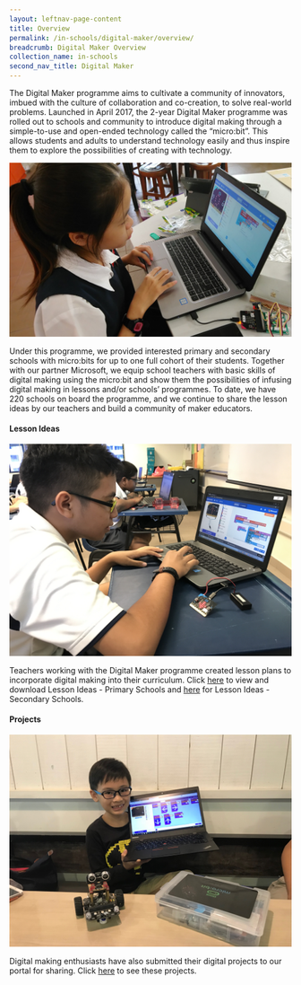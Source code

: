 ```yaml
---
layout: leftnav-page-content
title: Overview
permalink: /in-schools/digital-maker/overview/
breadcrumb: Digital Maker Overview
collection_name: in-schools
second_nav_title: Digital Maker
---
```


The Digital Maker programme aims to cultivate a community of innovators, imbued with the culture of collaboration and co-creation, to solve real-world problems. 
Launched in April 2017, the 2-year Digital Maker programme was rolled out to schools and community to introduce digital making through a simple-to-use and open-ended technology called the “micro:bit”. This allows students and adults to understand technology easily and thus inspire them to explore the possibilities of creating with technology. 
 

![digital maker overview image](/images/in-schools/digital-maker/overview/digital-maker-overview4.jpg)

Under this programme, we provided interested primary and secondary schools with micro:bits for up to one full cohort of their students. Together with our partner Microsoft, we equip school teachers with basic skills of digital making using the micro:bit and show them the possibilities of infusing digital making in lessons and/or schools’ programmes.  To date, we have 220 schools on board the programme, and we continue to share the lesson ideas by our teachers and build a community of maker educators.

#### Lesson Ideas

![diigtal maker overview image 2](/images/in-schools/code-for-fun/code-for-fun.JPG)

Teachers working with the Digital Maker programme created lesson plans to incorporate digital making into their curriculum. Click [here](/in-schools/digital-maker/lesson-ideas-primary//) to view and download Lesson Ideas - Primary Schools and [here](/in-schools/digital-maker/lesson-ideas-secondary//) for Lesson Ideas - Secondary Schools.


#### Projects

![digital maker overview image 3](/images/in-schools/digital-maker/overview/digital-maker-overview3.JPG)

Digital making enthusiasts have also submitted their digital projects to our portal for sharing. Click [here](/in-schools/digital-maker/projects/) to see these projects. 


